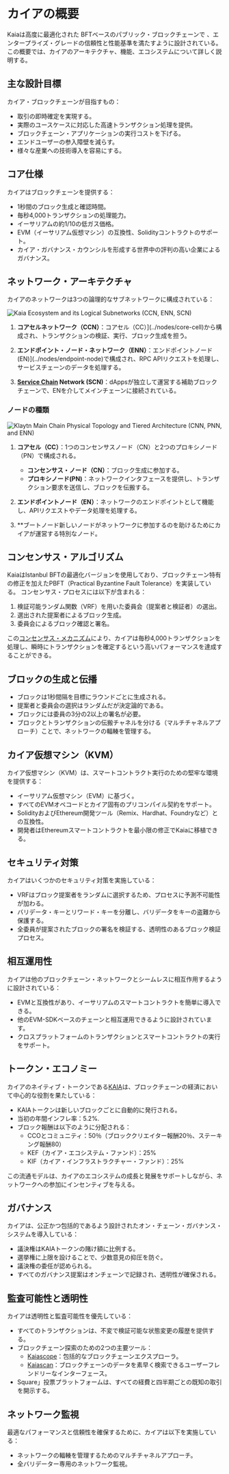 # カイアの概要

Kaiaは高度に最適化された<LinkWithTooltip to="../misc/glossary#bft-based-public-blockchain" tooltip="A blockchain that ensures consensus even if up to 1/3 of nodes act maliciously,<br /> using Byzantine Fault Tolerance (BFT) algorithms to maintain network integrity."> BFTベースのパブリック・ブロックチェーンで </LinkWithTooltip>、エンタープライズ・グレードの信頼性と性能基準を満たすように設計されている。 この概要では、カイアのアーキテクチャ、機能、エコシステムについて詳しく説明する。

## 主な設計目標

カイア・ブロックチェーンが目指すもの：

- 取引の即時確定を実現する。
- 実際のユースケースに対応した高速トランザクション処理を提供。
- ブロックチェーン・アプリケーションの実行コストを下げる。
- エンドユーザーの参入障壁を減らす。
- 様々な産業への技術導入を容易にする。

## コア仕様

カイアはブロックチェーンを提供する：

- 1秒間のブロック生成と確認時間。
- 毎秒4,000トランザクションの処理能力。
- イーサリアムの約1/10の低ガス価格。
- EVM（イーサリアム仮想マシン）の互換性、Solidityコントラクトのサポート。
- <LinkWithTooltip to="../misc/glossary#kaia-governance-council-kgc" tooltip="A consortium governing Kaia blockchain development and operations.">カイア・ガバナンス・カウンシルを</LinkWithTooltip>形成する世界中の評判の高い企業によるガバナンス。

## ネットワーク・アーキテクチャ

カイアのネットワークは3つの論理的なサブネットワークに構成されている：

![Kaia Ecosystem and its Logical Subnetworks (CCN, ENN, SCN)](/img/learn/klaytn_network_overview.png)

1. **コアセルネットワーク（CCN）**：コアセル（CC）](../nodes/core-cell)から構成され、トランザクションの検証、実行、ブロック生成を担う。

2. **エンドポイント・ノード・ネットワーク（ENN）**：エンドポイントノード(EN)](../nodes/endpoint-node)で構成され、RPC APIリクエストを処理し、サービスチェーンのデータを処理する。

3. **[Service Chain](../nodes/service-chain) Network (SCN)**：dAppsが独立して運営する補助ブロックチェーンで、ENを介してメインチェーンに接続されている。

### ノードの種類

![Klaytn Main Chain Physical Topology and Tiered Architecture (CNN, PNN, and ENN)](/img/learn/klaytn_network_node.png)

1. **コアセル（CC）**：1つのコンセンサスノード（CN）と2つのプロキシノード（PN）で構成される。

   - **コンセンサス・ノード（CN）**：ブロック生成に参加する。
   - **プロキシノード(PN)**：ネットワークインタフェースを提供し、トランザクション要求を送信し、ブロックを伝搬する。

2. **エンドポイントノード（EN）**：ネットワークのエンドポイントとして機能し、APIリクエストやデータ処理を処理する。

3. \*\*ブートノード新しいノードがネットワークに参加するのを助けるためにカイアが運営する特別なノード。

## コンセンサス・アルゴリズム

KaiaはIstanbul BFTの最適化バージョンを使用しており、ブロックチェーン特有の修正を加えたPBFT（Practical Byzantine Fault Tolerance）を実装している。 コンセンサス・プロセスには以下が含まれる：

1. 検証可能ランダム関数（VRF）を用いた委員会<LinkWithTooltip to="../misc/glossary#proposer" tooltip="A randomly chosen consensus node for block creation.">（提案</LinkWithTooltip>者と<LinkWithTooltip to="../misc/glossary#validator" tooltip="A node verifying data, ensuring efficient block processing.">検証者</LinkWithTooltip>）の選出。
2. 選出された提案者によるブロック生成。
3. 委員会によるブロック確認と署名。

この[コンセンサス・メカニズム](consensus-mechanism.md)により、カイアは毎秒4,000トランザクションを処理し、瞬時にトランザクションを確定するという高いパフォーマンスを達成することができる。

## ブロックの生成と伝播

- ブロックは1秒間隔を目標にラウンドごとに生成される。
- 提案者と委員会の選択はランダムだが決定論的である。
- ブロックには委員の3分の2以上の署名が必要。
- ブロックとトランザクションの伝搬チャネルを分ける（マルチチャネルアプローチ）ことで、ネットワークの輻輳を管理する。

## カイア仮想マシン（KVM）

カイア仮想マシン（KVM）は、スマートコントラクト実行のための堅牢な環境を提供する：

- イーサリアム仮想マシン（EVM）に基づく。
- すべてのEVMオペコードとカイア固有のプリコンパイル契約をサポート。
- SolidityおよびEthereum開発ツール（Remix、Hardhat、Foundryなど）との互換性。
- 開発者はEthereumスマートコントラクトを最小限の修正でKaiaに移植できる。

## セキュリティ対策

カイアはいくつかのセキュリティ対策を実施している：

- VRFはブロック提案者をランダムに選択するため、プロセスに予測不可能性が加わる。
- バリデータ・キーとリワード・キーを分離し、バリデータをキーの盗難から保護する。
- 全委員が提案されたブロックの署名を検証する、透明性のあるブロック検証プロセス。

## 相互運用性

カイアは他のブロックチェーン・ネットワークとシームレスに相互作用するように設計されている：

- <LinkWithTooltip tooltip="A blockchain that can run smart contracts and <br/> interact with the Ethereum Virtual Machine(EVM)">EVMと互換性が</LinkWithTooltip>あり、イーサリアムのスマートコントラクトを簡単に導入できる。
- 他のEVM-SDKベースのチェーンと相互運用できるように設計されています。
- クロスプラットフォームのトランザクションとスマートコントラクトの実行をサポート。

## トークン・エコノミー

カイアのネイティブ・トークンである[KAIA](kaia-native-token.md)は、ブロックチェーンの経済において中心的な役割を果たしている：

- KAIAトークンは新しいブロックごとに自動的に発行される。
- 当初の年間インフレ率：5.2%.
- ブロック報酬は以下のように分配される：
  - CCOとコミュニティ：50％（ブロッククリエイター報酬20％、ステーキング報酬80）
  - KEF（カイア・エコシステム・ファンド）：25%
  - KIF（カイア・インフラストラクチャー・ファンド）：25%

この流通モデルは、カイアのエコシステムの成長と発展をサポートしながら、ネットワークへの参加にインセンティブを与える。

## ガバナンス

カイアは、公正かつ包括的であるよう設計されたオン・チェーン・ガバナンス・システムを導入している：

- 議決権はKAIAトークンの賭け額に比例する。
- 選挙権に上限を設けることで、少数意見の抑圧を防ぐ。
- 議決権の委任が認められる。
- すべてのガバナンス提案はオンチェーンで記録され、透明性が確保される。

## 監査可能性と透明性

カイアは透明性と監査可能性を優先している：

- すべてのトランザクションは、不変で検証可能な状態変更の履歴を提供する。
- ブロックチェーン探索のための2つの主要ツール：
  - [Kaiascope](https://kaiascope.com/)：包括的なブロックチェーンエクスプローラ。
  - [Kaiascan](http://kaiascan.io/)：ブロックチェーンのデータを素早く検索できるユーザーフレンドリーなインターフェース。
- Square」投票プラットフォームは、すべての経費と四半期ごとの既知の取引を開示する。

## ネットワーク監視

最適なパフォーマンスと信頼性を確保するために、カイアは以下を実施している：

- ネットワークの輻輳を管理するためのマルチチャネルアプローチ。
- 全バリデーター専用のネットワーク監視。
